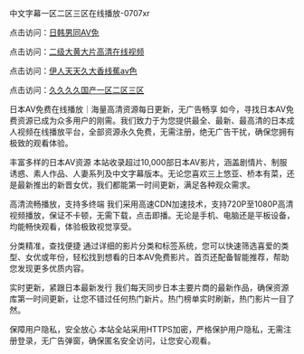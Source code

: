 中文字幕一区二区三区在线播放-0707xr


点击访问：<a href="https://gsd-agv.pages.dev/">日韩男同AV免</a>

点击访问：<a href="https://bsdf-5f5.pages.dev/">二级大黄大片高清在线视频</a>

点击访问：<a href="https://cfad.pages.dev/">伊人天天久大香线蕉av色</a>

点击访问：<a href="https://rtj-3zo.pages.dev/">久久久久国产一区二区三区</a>


日本AV免费在线播放｜海量高清资源每日更新，无广告畅享
如今，寻找日本AV免费资源已成为众多用户的刚需。我们致力于为您提供最全、最新、最高清的日本成人视频在线播放平台，全部资源永久免费，无需注册，绝无广告干扰，确保您拥有极致的观看体验。

丰富多样的日本AV资源
本站收录超过10,000部日本AV影片，涵盖剧情片、制服诱惑、素人作品、人妻系列及中文字幕版本。无论您喜欢三上悠亚、桥本有菜，还是最新推出的新晋女优，我们都能第一时间更新，满足各种观众需求。

高清流畅播放，支持多终端
我们采用高速CDN加速技术，支持720P至1080P高清视频播放，保证不卡顿，无需下载，点击即播。无论是手机、电脑还是平板设备，均能畅快观看，体验极致视觉享受。

分类精准，查找便捷
通过详细的影片分类和标签系统，您可以快速筛选喜爱的类型、女优或年份，轻松找到想看的日本AV免费影片。首页还配备智能推荐，帮助您发现更多优质内容。

实时更新，紧跟日本最新发行
我们每天同步日本主要片商的最新作品，确保资源库第一时间更新，让您不错过任何热门新片。热门榜单实时刷新，热门影片一目了然。

保障用户隐私，安全放心
本站全站采用HTTPS加密，严格保护用户隐私，无需注册登录，无广告弹窗，确保匿名安全访问，让您安心观看。


<span style="display:none;">[Canonical link]( https://github.com/832xduan/95516 ）</span>
